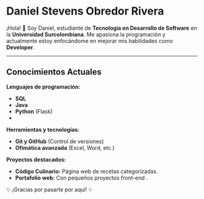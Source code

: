 #  Daniel Stevens Obredor Rivera  

¡Hola! 👋 Soy Daniel, estudiante de **Tecnología en Desarrollo de Software** en la **Universidad Surcolombiana**. Me apasiona la programación y actualmente estoy enfocándome en mejorar mis habilidades como **Developer**.  

---

##  **Conocimientos Actuales**  
 **Lenguajes de programación:**  
- **SQL**  
- **Java**
- **Python** (Flask)
-  

 **Herramientas y tecnologías:**  
- **Git y GitHub** (Control de versiones)  
- **Ofimática avanzada** (Excel, Word, etc.)  

 **Proyectos destacados:**  
- **Código Culinario:** Página web de recetas categorizadas.    
- **Portafolio web:** Con pequeños proyectos front-end .  


✨ ¡Gracias por pasarte por aquí! ✨  

